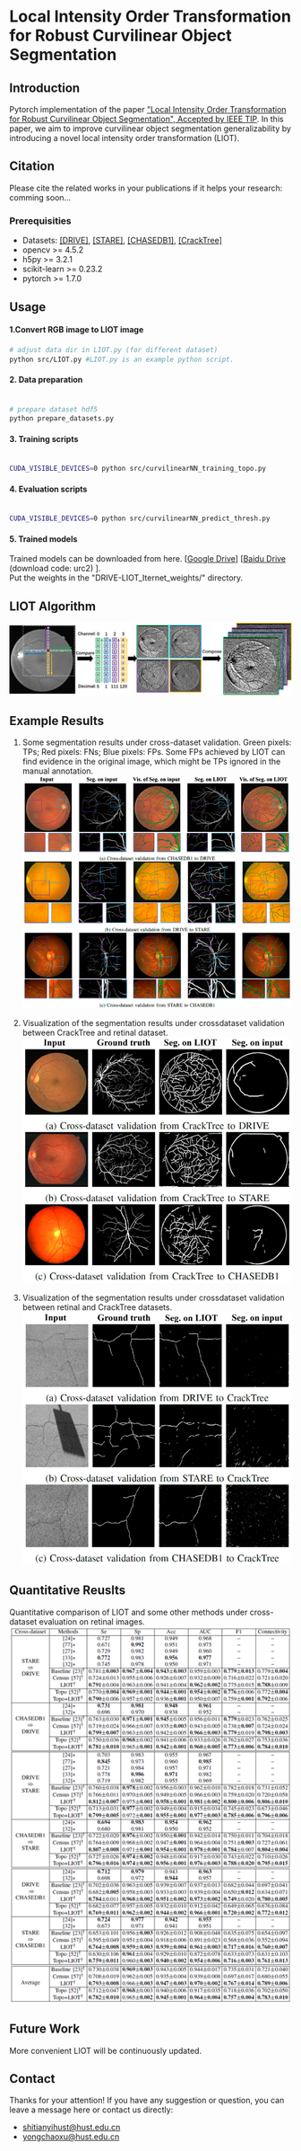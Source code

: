 # Local Intensity Order Transformation for Robust Curvilinear Object Segmentation

## Introduction
Pytorch implementation of the paper ["Local Intensity Order Transformation for Robust Curvilinear Object Segmentation", Accepted by IEEE TIP](https://arxiv.org/abs/2202.12587). In this paper, we aim to improve curvilinear object segmentation generalizability by introducing a novel local intensity order transformation (LIOT).

## Citation
Please cite the related works in your publications if it helps your research:
comming soon...

[comment]: <> (```)

[comment]: <> (@inproceedings{wang2019deepflux,)

[comment]: <> (  title={DeepFlux for Skeletons in the Wild},)

[comment]: <> (  author={Wang, Yukang and Xu, Yongchao and Tsogkas, Stavros and Bai, Xiang and Dickinson, Sven and Siddiqi, Kaleem},)

[comment]: <> (  booktitle={Proceedings of the IEEE Conference on Computer Vision and Pattern Recognition},)

[comment]: <> (  pages={5287--5296},)

[comment]: <> (  year={2019})

[comment]: <> (})

[comment]: <> (```)

### Prerequisities
* Datasets: [[DRIVE]](https://drive.grand-challenge.org/), [[STARE]](https://cecas.clemson.edu/~ahoover/stare/), [[CHASEDB1]](https://blogs.kingston.ac.uk/retinal/chasedb1/), [[CrackTree]](https://drive.google.com/drive/folders/1y9SxmmFVh0xdQR-wdchUmnScuWMJ5_O-)
* opencv >= 4.5.2
* h5py >= 3.2.1
* scikit-learn >= 0.23.2
* pytorch >= 1.7.0

## Usage

#### 1.Convert RGB image to LIOT image

```bash
# adjust data dir in LIOT.py (for different dataset)
python src/LIOT.py #LIOT.py is an example python script.

```
#### 2. Data preparation

```bash

# prepare dataset hdf5
python prepare_datasets.py

```  
#### 3. Training scripts

```bash

CUDA_VISIBLE_DEVICES=0 python src/curvilinearNN_training_topo.py

```

#### 4. Evaluation scripts

```bash

CUDA_VISIBLE_DEVICES=0 python src/curvilinearNN_predict_thresh.py

```
#### 5. Trained models
Trained models can be downloaded from here. [[Google Drive](https://drive.google.com/file/d/1wtATuEFbZPZ06k_C_T5gV59u-_eaH3cJ/view?usp=sharing)] [[Baidu Drive](https://pan.baidu.com/s/1_r3CFhW-qjJZD2nE5iIBzw) (download code: urc2) ].   
Put the weights in the "DRIVE-LIOT_Iternet_weights/" directory.  

## LIOT Algorithm
![](figs/Algorithm.png)

## Example Results
1. Some segmentation results under cross-dataset validation. Green pixels: TPs; Red pixels: FNs; Blue pixels: FPs. Some FPs achieved by LIOT can find evidence in the original image, which might be TPs ignored in the manual annotation.
![](figs/cross_retinal.png)
   
2. Visualization of the segmentation results under crossdataset validation between CrackTree and retinal dataset.
![](figs/cross_crack_retinal.png)
   
3. Visualization of the segmentation results under crossdataset validation between retinal and CrackTree datasets.
![](figs/cross_retinal_crack.png)
## Quantitative Reuslts
Quantitative comparison of LIOT and some other methods under cross-dataset evaluation on retinal images.
![](figs/table.png)

## Future Work

More convenient LIOT will be continuously updated.

## Contact

Thanks for your attention!
If you have any suggestion or question, you can leave a message here or contact us directly:
- shitianyihust@hust.edu.cn
- yongchaoxu@hust.edu.cn

